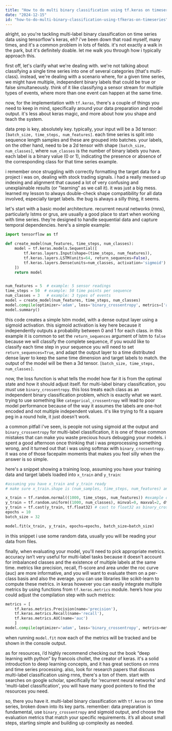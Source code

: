 ```yaml
---
title: "How to do multi binary classification using tf.keras on timeseries?"
date: "2024-12-15"
id: "how-to-do-multi-binary-classification-using-tfkeras-on-timeseries"
---
```


alright, so you're tackling multi-label binary classification on time series data using tensorflow's keras, eh? i've been down that road myself, many times, and it's a common problem in lots of fields. it's not exactly a walk in the park, but it's definitely doable. let me walk you through how i typically approach this.

first off, let's clarify what we're dealing with. we're not talking about classifying a single time series into one of several categories (that's multi-class). instead, we're dealing with a scenario where, for a given time series, we might have multiple, independent binary labels that could be true or false simultaneously. think of it like classifying a sensor stream for multiple types of events, where more than one event can happen at the same time.

now, for the implementation with `tf.keras`, there's a couple of things you need to keep in mind, specifically around your data preparation and model output. it's less about keras magic, and more about how you shape and teach the system.

data prep is key, absolutely key. typically, your input will be a 3d tensor: `[batch_size, time_steps, num_features]`. each time series is split into sequence length samples and these are grouped into batches. your labels, on the other hand, need to be a 2d tensor with shape `[batch_size, num_classes]`, where `num_classes` is the number of binary labels you have. each label is a binary value (0 or 1), indicating the presence or absence of the corresponding class for that time series example.

i remember once struggling with correctly formatting the target data for a project i was on, dealing with stock trading signals. i had a really messed up indexing and alignment that caused a lot of very confusing and unexplainable results (or "learning" as we call it). it was just a big mess. learned my lesson to always double-check shape compatibility for all data involved, especially target labels. the bug is always a silly thing, it seems.

let's start with a basic model architecture. recurrent neural networks (rnns), particularly lstms or grus, are usually a good place to start when working with time series. they’re designed to handle sequential data and capture temporal dependencies. here's a simple example:

```python
import tensorflow as tf

def create_model(num_features, time_steps, num_classes):
    model = tf.keras.models.Sequential([
        tf.keras.layers.Input(shape=(time_steps, num_features)),
        tf.keras.layers.LSTM(units=64, return_sequences=False),
        tf.keras.layers.Dense(units=num_classes, activation='sigmoid')
    ])
    return model


num_features = 5  # example: 5 sensor readings
time_steps = 50  # example: 50 time points per sequence
num_classes = 3   # example: 3 types of events
model = create_model(num_features, time_steps, num_classes)
model.compile(optimizer='adam', loss='binary_crossentropy', metrics=['accuracy'])
model.summary()
```

this code creates a simple lstm model, with a dense output layer using a sigmoid activation. this sigmoid activation is key here because it independently outputs a probability between 0 and 1 for each class. in this example it is common to set the `return_sequences` argument of lstm to `false` because we will classify the complete sequence, if you would like to classify each time step in your sequence you will need to set `return_sequences=True`, and adapt the output layer to a time distributed dense layer to keep the same time dimension and target labels to match. the output of the model will be then a 3d tensor. `[batch_size, time_steps, num_classes]`.

now, the loss function is what tells the model how far it is from the optimal state and how it should adjust itself. for multi-label binary classification, you *must* use `binary_crossentropy`. this loss treats each class as an independent binary classification problem, which is exactly what we want. trying to use something like `categorical_crossentropy` will lead to poor model performance because of the way it assumes the labels are one-hot encoded and not multiple independent values. it's like trying to fit a square peg in a round hole, it just doesn't work.

a common pitfall i've seen, is people not using sigmoid at the output and `binary_crossentropy` for multi-label classification, it is one of those common mistakes that can make you waste precious hours debugging your models. i spent a good afternoon once thinking that i was preprocessing something wrong, and it turned out that i was using softmax with `binary_crossentropy`. it was one of those facepalm moments that makes you feel silly when the answer is so simple.

here's a snippet showing a training loop, assuming you have your training data and target labels loaded into `x_train` and `y_train`:

```python
#assuming you have x_train and y_train ready
# make sure x_train.shape is (num_samples, time_steps, num_features) and y_train.shape is (num_samples, num_classes)

x_train = tf.random.normal((1000, time_steps, num_features)) #example data
y_train = tf.random.uniform((1000, num_classes), minval=0, maxval=2, dtype=tf.int32) #example target
y_train = tf.cast(y_train, tf.float32) # cast to float32 as binary_crossentropy accepts floats
epochs = 10
batch_size = 32

model.fit(x_train, y_train, epochs=epochs, batch_size=batch_size)
```

in this snippet i use some random data, usually you will be reading your data from files.

finally, when evaluating your model, you'll need to pick appropriate metrics. accuracy isn’t very useful for multi-label tasks because it doesn't account for imbalanced classes and the existence of multiple labels at the same time. metrics like precision, recall, f1-score and area under the roc curve (auc) are more informative, and you will want to evaluate them on a per-class basis and also the average. you can use libraries like scikit-learn to compute these metrics. in keras however you can easily integrate multiple metrics by using functions from `tf.keras.metrics` module. here’s how you could adjust the compilation step with such metrics:

```python
metrics = [
    tf.keras.metrics.Precision(name='precision'),
    tf.keras.metrics.Recall(name='recall'),
    tf.keras.metrics.AUC(name='auc')
    ]
model.compile(optimizer='adam', loss='binary_crossentropy', metrics=metrics)
```

when running `model.fit` now each of the metrics will be tracked and be shown in the console output.

as for resources, i’d highly recommend checking out the book “deep learning with python” by francois chollet, the creator of keras. it's a solid introduction to deep learning concepts, and it has great sections on rnns and time series processing. also, look for research papers that discuss multi-label classification using rnns, there's a ton of them. start with searches on google scholar, specifically for 'recurrent neural networks' and 'multi-label classification', you will have many good pointers to find the resources you need.

so, there you have it. multi-label binary classification with `tf.keras` on time series, broken down into its key parts. remember: data preparation is fundamental, use `binary_crossentropy` and sigmoid output, and choose the evaluation metrics that match your specific requirements. it’s all about small steps, starting simple and building up complexity as needed.
